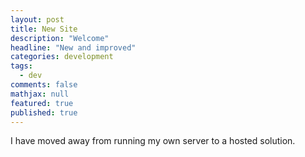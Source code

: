 ```yaml
---
layout: post
title: New Site
description: "Welcome"
headline: "New and improved"
categories: development
tags: 
  - dev
comments: false
mathjax: null
featured: true
published: true
---
```


I have moved away from running my own server to a hosted solution.

[^1]: This domain previously hosted a Wordpress blog.
